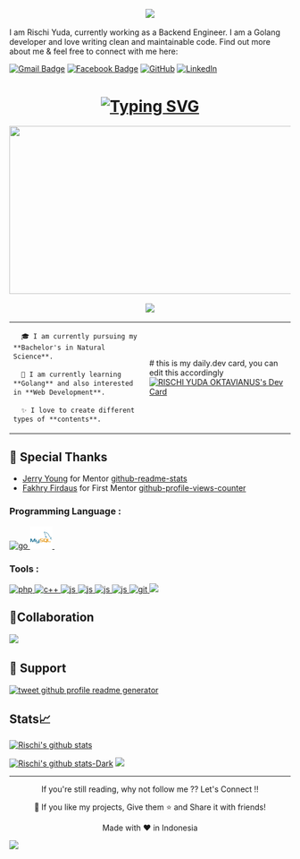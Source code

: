 <p align="center">
  <img src="https://capsule-render.vercel.app/api?type=waving&color=gradient&text=Hello!&height=100&section=header"/>
</p>
I am Rischi Yuda, currently working as a Backend Engineer. I am a Golang developer and love writing clean and maintainable code. Find out more about me & feel free to connect with me here:

[![Gmail Badge](https://img.shields.io/badge/-rischiyuda17@gmail.com-c14438?style=flat-square&logo=Gmail&logoColor=white&link=mailto:rischiyuda17@gmail.com)](mailto:rischiyuda17@gmail.com)
[![Facebook Badge](https://img.shields.io/badge/rischi.yuda-1877F2?style=flat-square&logo=facebook&logoColor=white&link=https://www.facebook.com/rischi.yuda/)](https://www.facebook.com/rischi.yuda/)
[![GitHub](https://img.shields.io/badge/-Rischi-black?style=for-the-badge&logo=github&logoColor=white)]([https://github.com/Rischiyuda) 
[![LinkedIn](https://img.shields.io/badge/-Rischi-blue?style=for-the-badge&logo=linkedin&logoColor=white)](https://www.linkedin.com/in/rischi-yuda-ryo17)

<h1 align="center"><a href="https://git.io/typing-svg"><img align="center" src="https://readme-typing-svg.herokuapp.com?font=Kalam&size=35&pause=1000&color=F74DBD&center=true&vCenter=true&width=435&lines=Hi+%F0%9F%91%8B%2C+I'm+Rischi;Back+End+Developer;" alt="Typing SVG" /></a></h1>
<div align="center">
  <img src="https://media.giphy.com/media/TFPdmm3rdzeZ0kP3zG/giphy.gif" width="600" height="300"/>
</div>
<!-- <h1 align="center" ><img align="center" style="margin-left:10px" alt="GIF" src="https://media.giphy.com/media/TFPdmm3rdzeZ0kP3zG/giphy.gif" witdh="300" height="300"/></h1> -->
<p align="center">
  <img src= "https://i.giphy.com/media/q217GUnfKAmJlFcjBX/giphy.webp">
</p>

<table>
  <tr>
    <td valign="center">
      
      🎓 I am currently pursuing my **Bachelor's in Natural Science**.
      
      🌱 I am currently learning **Golang** and also interested in **Web Development**.
      
      ✨ I love to create different types of **contents**.
<td >
# this is my daily.dev card, you can edit this accordingly
      <a href="https://app.daily.dev/Ryo17"><img src="https://api.daily.dev/devcards/b90c3dbdd9bc452682eb2aa27d37a132.png?r=k9r" width="400" alt="RISCHI YUDA OKTAVIANUS's Dev Card"/></a>
    </td>
    
  </tr>
  </table>

<!--
**Rischiyuda/Rischiyuda** is a ✨ _special_ ✨ repository because its `README.md` (this file) appears on your GitHub profile.

Here are some ideas to get you started:

- 🔭 I’m currently working on ...
- 🌱 I’m currently learning ...
- 👯 I’m looking to collaborate on ...
- 🤔 I’m looking for help with ...
- 💬 Ask me about ...
- 📫 How to reach me: ...
- 😄 Pronouns: ...
- ⚡ Fun fact: ...
-->

## 🙇 Special Thanks

- [Jerry Young](https://github.com/jackthepanda96) for Mentor [github-readme-stats](https://github.com/jackthepanda96)
- [Fakhry Firdaus](https://github.com/iffakhry) for First Mentor [github-profile-views-counter](https://github.com/iffakhry)

<!-- ## 🙇 Sponsors -->

<!-- - [Scott C Wilson](https://github.com/scottcwilson) donated the first-ever grant to this tool. A big thanks to him. -->

<h3 align="Left">Programming Language :</h3>
<p align="Left"> 
  <a href="https://go.dev/" target="_blank" rel="noreferrer"> 
    <img src="https://raw.githubusercontent.com/jmnote/z-icons/master/svg/go.svg"
      alt="go" width="40" height="40" /> </a> 
  <a href="https://www.mysql.com/" target="_blank" rel="noreferrer">
<!--     <img src="https://raw.githubusercontent.com/jmnote/z-icons/master/svg/mysql.svg"
      alt="mysql" width="40" height="40" />   -->
    <img src="https://github.com/devicons/devicon/blob/master/icons/mysql/mysql-original-wordmark.svg" title="MySQL"  alt="MySQL" width="40" height="40"/>&nbsp;
    </a>
</p>
 
<h3 align="Left">Tools :</h3>
<p align="Left"> 
  <a href="https://aws.amazon.com/" target="_blank" rel="noreferrer">
    <img src="https://logos-world.net/wp-content/uploads/2021/08/Amazon-Web-Services-AWS-Logo-700x394.png"
      alt="php" width="40" height="40" /> </a> 
  <a href="https://postman.com/" target="_blank" rel="noreferrer"> 
    <img src="https://www.vectorlogo.zone/logos/getpostman/getpostman-icon.svg"
      alt="c++" width="40" height="40" /> </a> 
  <a href="https://www.dockere.com/" target="_blank" rel="noreferrer"> 
    <img src="https://www.vectorlogo.zone/logos/docker/docker-official.svg"
      alt="js" width="40" height="40" /> </a> 
  <a href="https://www.ubuntu.com/" target="_blank" rel="noreferrer"> 
    <img src="https://www.vectorlogo.zone/logos/ubuntu/ubuntu-icon.svg"
      alt="js" width="40" height="40" /> </a>
  <a href="https://www.swagger.com/" target="_blank" rel="noreferrer"> 
    <img src="https://vectorwiki.com/images/v21Kn__swaggerhub.svg"
      alt="js" width="40" height="40" /> </a>
  <a href="https://www.jwt.io/" target="_blank" rel="noreferrer"> 
    <img src="https://vectorwiki.com/images/yEsJ6__jwt-io-json-web-token.svg"
      alt="js" width="40" height="40" /> </a>
  <a href="https://github.com/" target="_blank" rel="noreferrer">
    <img src="https://cdn.jsdelivr.net/gh/devicons/devicon/icons/git/git-original.svg" 
      alt="git" width="45" height="45"/> </a> 
  <a href="https://skillicons.dev">
    <img src="https://skillicons.dev/icons?i=vscode&perline=3" />
  </a>
 </p>

 
## 🤝Collaboration

<a href="https://discord.com/"><img src="https://skillicons.dev/icons?i=discord&perline=3" />
  </a>

## 🙏 Support

<p align="left">
<!-- <a href="https://www.payoneer.com/id/"><img src="https://ionicabizau.github.io/badges/paypal.svg" alt="sponsor github profile readme generator"/>
</a> -->
<a href="https://twitter.com/yudhaR3HADT">
<img src="https://img.shields.io/twitter/url?style=social&url=https%3A%2F%2Frahuldkjain.github.io%2Fgithub-profile-readme-generator" alt="tweet github profile readme generator"/>
</a>
</p>

## Stats📈
<p align="center">
  
[![Rischi's github stats](https://github-readme-stats.vercel.app/api?username=Rischiyuda&count_private=true&show_icons=true&theme=radical&hide_rank=false)](https://github.com/anuraghazra/github-readme-stats)

[![Rischi's github stats-Dark](https://github-readme-stats.vercel.app/api?username=Rischiyuda&show_icons=true&theme=dark#gh-dark-mode-only)](https://github.com/Rischiyuda/github-readme-stats#gh-dark-mode-only)
![](https://github-readme-streak-stats.herokuapp.com/?user=Rischiyuda&theme=dark#gh-dark-mode-only)<br/>
<!-- [![Top Langs](https://github-readme-stats.vercel.app/api/top-langs/?username=Rischiyuda&layout=compact&theme=vision-friendly-dark)](https://github.com/anuraghazra/github-readme-stats) -->
 
</p>

<hr>
<p align="center"> If you're still reading, why not follow me ?? Let's Connect !!</p>
<p align="center">💙 If you like my projects, Give them ⭐ and Share it with friends!</p>
<p align="center">
Made with ❤️ in Indonesia
</p>
 
<p align="left">
  <img src="https://capsule-render.vercel.app/api?type=waving&color=gradient&height=100&section=footer"/>
</p>
